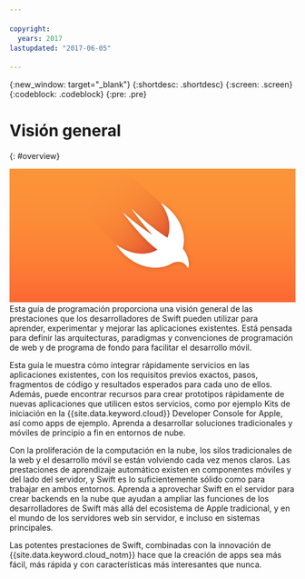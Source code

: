 ```yaml
---

copyright:
  years: 2017
lastupdated: "2017-06-05"

---
```

{:new_window: target="_blank"}
{:shortdesc: .shortdesc}
{:screen: .screen}
{:codeblock: .codeblock}
{:pre: .pre}

# Visión general
{: #overview}

![IBM Cloud](images/Swift_graphic.png)
<br>
Esta guía de programación proporciona una visión general de las prestaciones que los desarrolladores de Swift pueden utilizar para aprender, experimentar y mejorar las aplicaciones existentes. Está pensada para definir las arquitecturas, paradigmas y convenciones de programación de web y de programa de fondo para facilitar el desarrollo móvil.

Esta guía le muestra cómo integrar rápidamente servicios en las aplicaciones existentes, con los requisitos previos exactos, pasos, fragmentos de código y resultados esperados para cada uno de ellos. Además, puede encontrar recursos para crear prototipos rápidamente de nuevas aplicaciones que utilicen estos servicios, como por ejemplo Kits de iniciación en la {{site.data.keyword.cloud}} Developer Console for Apple, así como apps de ejemplo. Aprenda a desarrollar soluciones tradicionales y móviles de principio a fin en entornos de nube.

Con la proliferación de la computación en la nube, los silos tradicionales de la web y el desarrollo móvil se están volviendo cada vez menos claros. Las prestaciones de aprendizaje automático existen en componentes móviles y del lado del servidor, y Swift es lo suficientemente sólido como para trabajar en ambos entornos. Aprenda a aprovechar Swift en el servidor para crear backends en la nube que ayudan a ampliar las funciones de los desarrolladores de Swift más allá del ecosistema de Apple tradicional, y en el mundo de los servidores web sin servidor, e incluso en sistemas principales.

Las potentes prestaciones de Swift, combinadas con la innovación de {{site.data.keyword.cloud_notm}} hace que la creación de apps sea más fácil, más rápida y con características más interesantes que nunca.
